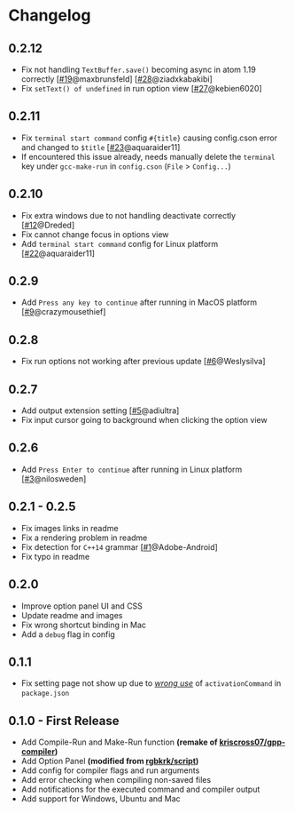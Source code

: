 # Changelog

## 0.2.12
* Fix not handling `TextBuffer.save()` becoming async in atom 1.19 correctly [[\#19](https://github.com/tomlau10/gcc-make-run/issues/19)@maxbrunsfeld] [[\#28](https://github.com/tomlau10/gcc-make-run/issues/28)@ziadxkabakibi]
* Fix `setText() of undefined` in run option view  [[\#27](https://github.com/tomlau10/gcc-make-run/issues/29)@kebien6020]

## 0.2.11
* Fix `terminal start command` config `#{title}` causing config.cson error and changed to `$title` [[\#23](https://github.com/tomlau10/gcc-make-run/issues/23)@aquaraider11]
* If encountered this issue already, needs manually delete the `terminal` key under `gcc-make-run` in `config.cson` (`File` > `Config...`)

## 0.2.10
* Fix extra windows due to not handling deactivate correctly [[\#12](https://github.com/tomlau10/gcc-make-run/issues/12)@Dreded]
* Fix cannot change focus in options view
* Add `terminal start command` config for Linux platform [[\#22](https://github.com/tomlau10/gcc-make-run/pull/22)@aquaraider11]

## 0.2.9
* Add `Press any key to continue` after running in MacOS platform [[\#9](https://github.com/tomlau10/gcc-make-run/pull/9)@crazymousethief]

## 0.2.8
* Fix run options not working after previous update [[\#6](https://github.com/tomlau10/gcc-make-run/issues/6)@Weslysilva]

## 0.2.7
* Add output extension setting [[\#5](https://github.com/tomlau10/gcc-make-run/issues/5)@adiultra]
* Fix input cursor going to background when clicking the option view

## 0.2.6
* Add `Press Enter to continue` after running in Linux platform [[\#3](https://github.com/tomlau10/gcc-make-run/issues/3)@nilosweden]

## 0.2.1 - 0.2.5
* Fix images links in readme
* Fix a rendering problem in readme
* Fix detection for `C++14` grammar [[\#1](https://github.com/tomlau10/gcc-make-run/issues/1)@Adobe-Android]
* Fix typo in readme

## 0.2.0
* Improve option panel UI and CSS
* Update readme and images
* Fix wrong shortcut binding in Mac
* Add a `debug` flag in config

## 0.1.1
* Fix setting page not show up due to [*wrong use*](https://discuss.atom.io/t/configuration-vars-dont-show-up/14480) of `activationCommand` in `package.json`

## 0.1.0 - First Release
* Add Compile-Run and Make-Run function **(remake of [kriscross07/gpp-compiler](https://atom.io/packages/gpp-compiler))**
* Add Option Panel **(modified from [rgbkrk/script](https://atom.io/packages/script))**
* Add config for compiler flags and run arguments
* Add error checking when compiling non-saved files
* Add notifications for the executed command and compiler output
* Add support for Windows, Ubuntu and Mac

